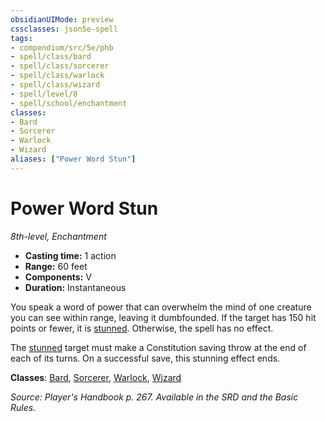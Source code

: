 ```yaml
---
obsidianUIMode: preview
cssclasses: json5e-spell
tags:
- compendium/src/5e/phb
- spell/class/bard
- spell/class/sorcerer
- spell/class/warlock
- spell/class/wizard
- spell/level/8
- spell/school/enchantment
classes:
- Bard
- Sorcerer
- Warlock
- Wizard
aliases: ["Power Word Stun"]
---
```

# Power Word Stun
*8th-level, Enchantment*  

- **Casting time:** 1 action
- **Range:** 60 feet
- **Components:** V
- **Duration:** Instantaneous

You speak a word of power that can overwhelm the mind of one creature you can see within range, leaving it dumbfounded. If the target has 150 hit points or fewer, it is [stunned](/3-Mechanics/CLI/rules/conditions.md#stunned). Otherwise, the spell has no effect.

The [stunned](/3-Mechanics/CLI/rules/conditions.md#stunned) target must make a Constitution saving throw at the end of each of its turns. On a successful save, this stunning effect ends.

**Classes**: [Bard](/3-Mechanics/CLI/classes/bard.md), [Sorcerer](/3-Mechanics/CLI/classes/sorcerer.md), [Warlock](/3-Mechanics/CLI/classes/warlock.md), [Wizard](/3-Mechanics/CLI/classes/wizard.md)

*Source: Player's Handbook p. 267. Available in the SRD and the Basic Rules.*